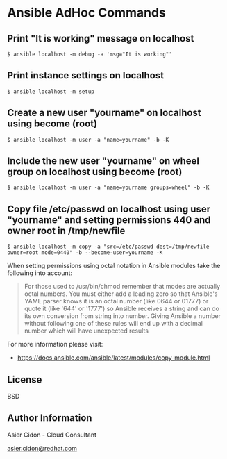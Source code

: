 
# Ansible AdHoc Commands

## Print "It is working" message on localhost

```
$ ansible localhost -m debug -a 'msg="It is working"'
```

## Print instance settings on localhost

```
$ ansible localhost -m setup
```

## Create a new user "yourname" on localhost using become (root)

```
$ ansible localhost -m user -a "name=yourname" -b -K
```

## Include the new user "yourname" on **wheel** group on localhost using become (root)

```
$ ansible localhost -m user -a "name=yourname groups=wheel" -b -K
```

## Copy file **/etc/passwd** on localhost using user "yourname" and setting permissions 440 and owner root in **/tmp/newfile**

```
$ ansible localhost -m copy -a "src=/etc/passwd dest=/tmp/newfile owner=root mode=0440" -b --become-user=yourname -K
```
When setting permissions using octal notation in Ansible modules take the following into account:

> For those used to /usr/bin/chmod remember that modes are actually octal numbers. You must either add a leading zero so that Ansible's YAML parser knows it is an octal number (like 0644 or 01777) or quote it (like '644' or '1777') so Ansible receives a string and can do its own conversion from string into number. Giving Ansible a number without following one of these rules will end up with a decimal number which will have unexpected results

For more information please visit:

- https://docs.ansible.com/ansible/latest/modules/copy_module.html

License
-------

BSD

Author Information
------------------

 Asier Cidon - Cloud Consultant

 asier.cidon@redhat.com
